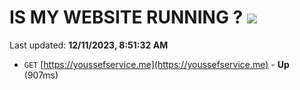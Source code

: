# IS MY WEBSITE RUNNING ? [![](https://img.shields.io/static/v1?label=Sponsor&message=%E2%9D%A4&logo=GitHub&color=%23fe8e86)](https://github.com/sponsors/<username>)

Last updated: **12/11/2023, 8:51:32 AM**

- `GET` [https://youssefservice.me](https://youssefservice.me) - **Up** (907ms)
